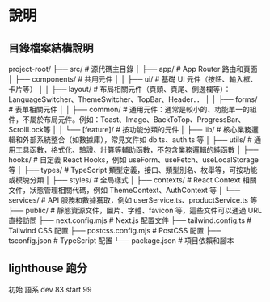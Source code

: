 # 說明

## 目錄檔案結構說明

project-root/
├── src/                  # 源代碼主目錄
│   ├── app/              # App Router 路由和頁面
│   ├── components/       # 共用元件
│   │   ├── ui/           # 基礎 UI 元件（按鈕、輸入框、卡片等）
│   │   ├── layout/       # 布局相關元件（頁頭、頁尾、側邊欄等）：LanguageSwitcher、ThemeSwitcher、TopBar、Header．．
│   │   ├── forms/        # 表單相關元件
│   │   ├── common/       # 通用元件：通常是較小的、功能單一的組件，不屬於布局元件。例如：Toast、Image、BackToTop、ProgressBar、ScrollLock等
│   │   └── [feature]/    # 按功能分類的元件
│   ├── lib/              # 核心業務邏輯和外部系統整合（如數據庫），常見文件如 db.ts、auth.ts 等
│   ├── utils/            # 通用工具函數，格式化、驗證、計算等輔助函數，不包含業務邏輯的純函數
│   ├── hooks/            # 自定義 React Hooks，例如 useForm、useFetch、useLocalStorage 等
│   ├── types/            # TypeScript 類型定義，接口、類型別名、枚舉等，可按功能或模塊分類
│   ├── styles/           # 全局樣式
│   ├── contexts/         # React Context 相關文件，狀態管理相關代碼，例如 ThemeContext、AuthContext 等
│   └── services/         # API 服務和數據獲取，例如 userService.ts、productService.ts 等
├── public/               # 靜態資源文件，圖片、字體、favicon 等，這些文件可以通過 URL 直接訪問
├── next.config.mjs       # Next.js 配置文件
├── tailwind.config.ts    # Tailwind CSS 配置
├── postcss.config.mjs    # PostCSS 配置
├── tsconfig.json         # TypeScript 配置
└── package.json          # 項目依賴和腳本


## lighthouse 跑分

初始 語系 dev 83 start 99



